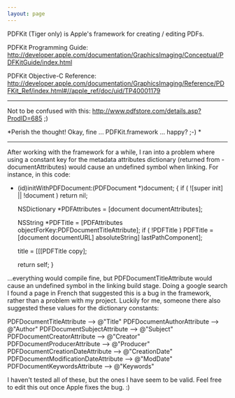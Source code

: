 ```yaml
---
layout: page
---
```


PDFKit (Tiger only) is Apple's framework for creating / editing PDFs. 

PDFKit Programming Guide:
http://developer.apple.com/documentation/GraphicsImaging/Conceptual/PDFKitGuide/index.html

PDFKit Objective-C Reference:
http://developer.apple.com/documentation/GraphicsImaging/Reference/PDFKit_Ref/index.html#//apple_ref/doc/uid/TP40001179

----

Not to be confused with this: http://www.pdfstore.com/details.asp?ProdID=685 ;) 

*Perish the thought! Okay, fine ... PDFKit.framework ... happy? ;-) *

----

After working with the framework for a while, I ran into a problem where using a constant key for the metadata attributes dictionary (returned from -documentAttributes) would cause an undefined symbol when linking. For instance, in this code:

    
- (id)initWithPDFDocument:(PDFDocument *)document;
{
	if ( ![super init] || !document )
		return nil;
	
	NSDictionary *PDFAttributes = [document documentAttributes];
	
	NSString *PDFTitle = [PDFAttributes objectForKey:PDFDocumentTitleAttribute];
	if ( !PDFTitle )
		PDFTitle = [document documentURL] absoluteString] lastPathComponent];
	
	title = [[[PDFTitle copy];
	
	return self;
}


...everything would compile fine, but PDFDocumentTitleAttribute would cause an undefined symbol in the linking build stage. Doing a google search I found a page in French that suggested this is a bug in the framework, rather than a problem with my project. Luckily for me, someone there also suggested these values for the dictionary constants:

    
PDFDocumentTitleAttribute --> @"Title"
PDFDocumentAuthorAttribute --> @"Author"
PDFDocumentSubjectAttribute --> @"Subject"
PDFDocumentCreatorAttribute --> @"Creator"
PDFDocumentProducerAttribute --> @"Producer"
PDFDocumentCreationDateAttribute --> @"CreationDate"
PDFDocumentModificationDateAttribute --> @"ModDate"
PDFDocumentKeywordsAttribute --> @"Keywords"


I haven't tested all of these, but the ones I have seem to be valid. Feel free to edit this out once Apple fixes the bug. :)
